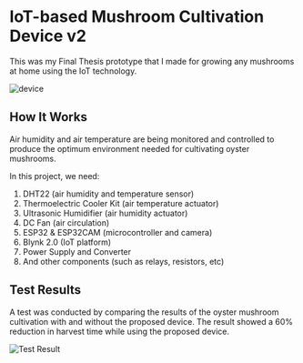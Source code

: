 # IoT-based Mushroom Cultivation Device v2
This was my Final Thesis prototype that I made for growing any mushrooms at home using the IoT technology.

![device](https://github.com/farahsabila/grow-mushroom-v2/assets/75570264/2b5f2af9-0eec-4753-bb23-7fd703f169fe)

## How It Works
Air humidity and air temperature are being monitored and controlled to produce the optimum environment needed for cultivating oyster mushrooms.

In this project, we need:
1. DHT22 (air humidity and temperature sensor)
2. Thermoelectric Cooler Kit (air temperature actuator)
3. Ultrasonic Humidifier (air humidity actuator)
4. DC Fan (air circulation)
5. ESP32 & ESP32CAM (microcontroller and camera)
6. Blynk 2.0 (IoT platform)
7. Power Supply and Converter 
8. And other components (such as relays, resistors, etc)

## Test Results
A test was conducted by comparing the results of the oyster mushroom cultivation with and without the proposed device. The result showed a 60% reduction in harvest time while using the proposed device. 

![Test Result](https://github.com/farahsabila/grow-mushroom-v2/assets/75570264/b19beb61-a8c2-4bde-9268-c1562f9a495a)
